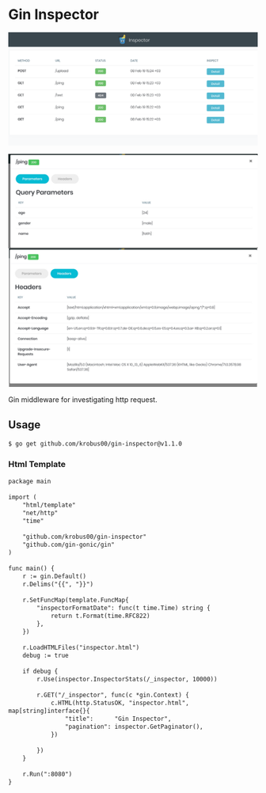 # Gin Inspector

![Gin Inspector HTML Preview](https://raw.githubusercontent.com/krobus00/gin-inspector/master/assets/preview-html.png)

![Gin Inspector HTML Preview 2](https://raw.githubusercontent.com/krobus00/gin-inspector/master/assets/preview-html-2.jpg)

Gin middleware for investigating http request.

## Usage


```sh
$ go get github.com/krobus00/gin-inspector@v1.1.0
```

### Html Template

```
package main

import (
	"html/template"
	"net/http"
	"time"

	"github.com/krobus00/gin-inspector"
	"github.com/gin-gonic/gin"
)

func main() {
	r := gin.Default()
	r.Delims("{{", "}}")

	r.SetFuncMap(template.FuncMap{
		"inspectorFormatDate": func(t time.Time) string {
			return t.Format(time.RFC822)
		},
	})

	r.LoadHTMLFiles("inspector.html")
	debug := true

	if debug {
		r.Use(inspector.InspectorStats(/_inspector, 10000))

		r.GET("/_inspector", func(c *gin.Context) {
			c.HTML(http.StatusOK, "inspector.html", map[string]interface{}{
				"title":      "Gin Inspector",
				"pagination": inspector.GetPaginator(),
			})

		})
	}

	r.Run(":8080")
}


```

